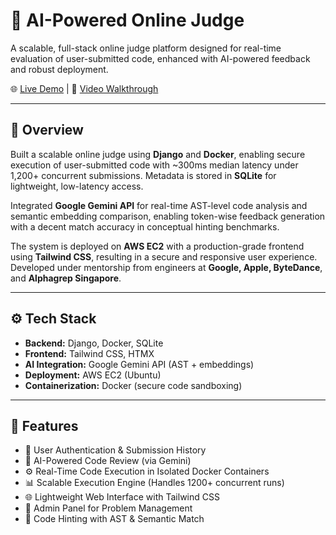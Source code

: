# 🧠 AI-Powered Online Judge

A scalable, full-stack online judge platform designed for real-time evaluation of user-submitted code, enhanced with AI-powered feedback and robust deployment.

🌐 [Live Demo](http://13.60.72.253/home/) | 🎥 [Video Walkthrough](https://www.loom.com/share/6286f60e130a4b87a61643fcb18bebc0?sid=9a051ceb-e91d-42e1-ad30-c880720333a6)

---

## 🚀 Overview

Built a scalable online judge using **Django** and **Docker**, enabling secure execution of user-submitted code with ~300ms median latency under 1,200+ concurrent submissions. Metadata is stored in **SQLite** for lightweight, low-latency access.

Integrated **Google Gemini API** for real-time AST-level code analysis and semantic embedding comparison, enabling token-wise feedback generation with a decent match accuracy in conceptual hinting benchmarks.

The system is deployed on **AWS EC2** with a production-grade frontend using **Tailwind CSS**, resulting in a secure and responsive user experience. Developed under mentorship from engineers at **Google, Apple, ByteDance**, and **Alphagrep Singapore**.

---

## ⚙️ Tech Stack

- **Backend:** Django, Docker, SQLite
- **Frontend:** Tailwind CSS, HTMX
- **AI Integration:** Google Gemini API (AST + embeddings)
- **Deployment:** AWS EC2 (Ubuntu)
- **Containerization:** Docker (secure code sandboxing)

---

## 🔑 Features

- 👤 User Authentication & Submission History
- 🧠 AI-Powered Code Review (via Gemini)
- ⚙️ Real-Time Code Execution in Isolated Docker Containers
- 📊 Scalable Execution Engine (Handles 1200+ concurrent runs)
- 🌐 Lightweight Web Interface with Tailwind CSS
- 📁 Admin Panel for Problem Management
- 📄 Code Hinting with AST & Semantic Match
